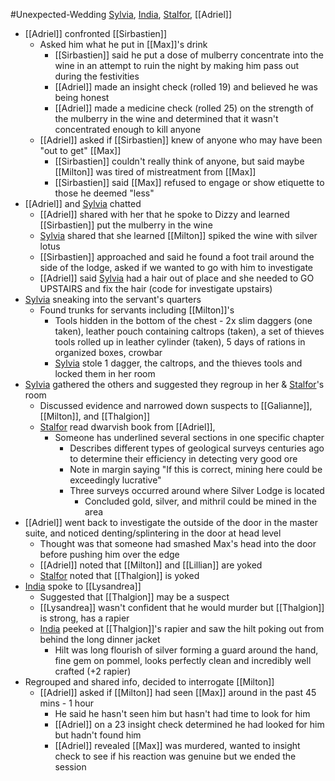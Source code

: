 #Unexpected-Wedding 
[Sylvia](PCs/Past/Sylvia.md), [India](PCs/Current/India.md), [Stalfor](PCs/Current/Stalfor.md), [[Adriel]]

- [[Adriel]] confronted [[Sirbastien]]
	- Asked him what he put in [[Max]]'s drink
		- [[Sirbastien]] said he put a dose of mulberry concentrate into the wine in an attempt to ruin the night by making him pass out during the festivities
		- [[Adriel]] made an insight check (rolled 19) and believed he was being honest
		- [[Adriel]] made a medicine check (rolled 25) on the strength of the mulberry in the wine and determined that it wasn't concentrated enough to kill anyone
	- [[Adriel]] asked if [[Sirbastien]] knew of anyone who may have been "out to get" [[Max]]
		- [[Sirbastien]] couldn't really think of anyone, but said maybe [[Milton]] was tired of mistreatment from [[Max]]
		- [[Sirbastien]] said [[Max]] refused to engage or show etiquette to those he deemed "less"
- [[Adriel]] and [Sylvia](PCs/Past/Sylvia.md) chatted
	- [[Adriel]] shared with her that he spoke to Dizzy and learned [[Sirbastien]] put the mulberry in the wine
	- [Sylvia](PCs/Past/Sylvia.md) shared that she learned [[Milton]] spiked the wine with silver lotus
	- [[Sirbastien]] approached and said he found a foot trail around the side of the lodge, asked if we wanted to go with him to investigate
	- [[Adriel]] said [Sylvia](PCs/Past/Sylvia.md) had a hair out of place and she needed to GO UPSTAIRS and fix the hair (code for investigate upstairs)
- [Sylvia](PCs/Past/Sylvia.md) sneaking into the servant's quarters
	- Found trunks for servants including [[Milton]]'s
		- Tools hidden in the bottom of the chest - 2x slim daggers (one taken), leather pouch containing caltrops (taken), a set of thieves tools rolled up in leather cylinder (taken), 5 days of rations in organized boxes, crowbar
		- [Sylvia](PCs/Past/Sylvia.md) stole 1 dagger, the caltrops, and the thieves tools and locked them in her room
- [Sylvia](PCs/Past/Sylvia.md) gathered the others and suggested they regroup in her & [Stalfor](PCs/Current/Stalfor.md)'s room
	- Discussed evidence and narrowed down suspects to [[Galianne]], [[Milton]], and [[Thalgion]]
	- [Stalfor](PCs/Current/Stalfor.md) read dwarvish book from [[Adriel]], 
		- Someone has underlined several sections in one specific chapter
			- Describes different types of geological surveys centuries ago to determine their efficiency in detecting very good ore
			- Note in margin saying "If this is correct, mining here could be exceedingly lucrative"
			- Three surveys occurred around where Silver Lodge is located
				- Concluded gold, silver, and mithril could be mined in the area
- [[Adriel]] went back to investigate the outside of the door in the master suite, and noticed denting/splintering in the door at head level
	- Thought was that someone had smashed Max's head into the door before pushing him over the edge
	- [[Adriel]] noted that [[Milton]] and [[Lillian]] are yoked
	- [Stalfor](PCs/Current/Stalfor.md) noted that [[Thalgion]] is yoked
- [India](PCs/Current/India.md) spoke to [[Lysandrea]]
	- Suggested that [[Thalgion]] may be a suspect
	- [[Lysandrea]] wasn't confident that he would murder but [[Thalgion]] is strong, has a rapier
	- [India](PCs/Current/India.md) peeked at [[Thalgion]]'s rapier and saw the hilt poking out from behind the long dinner jacket
		- Hilt was long flourish of silver forming a guard around the hand, fine gem on pommel, looks perfectly clean and incredibly well crafted (+2 rapier)
- Regrouped and shared info, decided to interrogate [[Milton]]
	- [[Adriel]] asked if [[Milton]] had seen [[Max]] around in the past 45 mins - 1 hour
		- He said he hasn't seen him but hasn't had time to look for him
		- [[Adriel]] on a 23 insight check determined he had looked for him but hadn't found him
		- [[Adriel]] revealed [[Max]] was murdered, wanted to insight check to see if his reaction was genuine but we ended the session